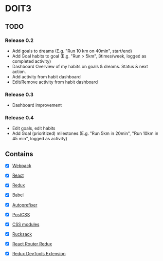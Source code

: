 
# DOIT3


## TODO

### Release 0.2
- Add goals to dreams (E.g. "Run 10 km on 40min", start/end)
- Add Goal habits to goal (E.g. "Run > 5km", 3times/week, logged as completed activity)
- Dashboard Overview of my habits on goals & dreams. Status & next action.
- Add activity from habit dashboard
- Edit/Remove activity from habit dashboard

### Release 0.3
- Dashboard improvement

### Release 0.4
- Edit goals, edit habits
- Add Goal (prioritized) milestones (E.g. "Run 5km in 20min", "Run 10km in 45 min", logged as activity)


## Contains

- [x] [Webpack](https://webpack.github.io)
- [x] [React](https://facebook.github.io/react/)
- [x] [Redux](https://github.com/reactjs/redux)
- [x] [Babel](https://babeljs.io/)
- [x] [Autoprefixer](https://github.com/postcss/autoprefixer)
- [x] [PostCSS](https://github.com/postcss/postcss)
- [x] [CSS modules](https://github.com/outpunk/postcss-modules)
- [x] [Rucksack](http://simplaio.github.io/rucksack/docs)
- [x] [React Router Redux](https://github.com/reactjs/react-router-redux)
- [x] [Redux DevTools Extension](https://github.com/zalmoxisus/redux-devtools-extension)

